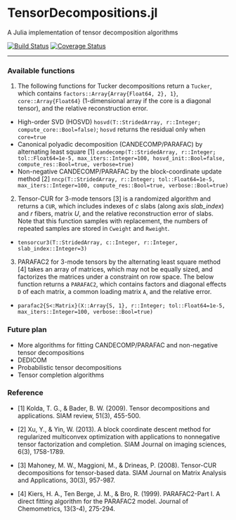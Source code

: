 # TensorDecompositions.jl

A Julia implementation of tensor decomposition algorithms 

[![Build Status](https://travis-ci.org/yunjhongwu/TensorDecompositions.jl.svg?branch=master)](https://travis-ci.org/yunjhongwu/TensorDecompositions.jl) [![Coverage Status](https://coveralls.io/repos/yunjhongwu/TensorDecompositions.jl/badge.svg?branch=master&service=github)](https://coveralls.io/github/yunjhongwu/TensorDecompositions.jl?branch=master)

------- 

### Available functions 

1. The following functions for Tucker decompositions return a `Tucker`, which contains `factors::Array{Array{Float64, 2}, 1}`, `core::Array{Float64}` (1-dimensional array if the core is a diagonal tensor), and the relative reconstruction error.  

  - High-order SVD (HOSVD) `hosvd(T::StridedArray, r::Integer; compute_core::Bool=false)`; `hosvd` returns the residual only when `core=true` 
  - Canonical polyadic decomposition (CANDECOMP/PARAFAC) by alternating least square [1] `candecomp(T::StridedArray, r::Integer; tol::Float64=1e-5, max_iters::Integer=100, hosvd_init::Bool=false, compute_res::Bool=true, verbose=true)`
  - Non-negative CANDECOMP/PARAFAC by the block-coordinate update method [2] `nncp(T::StridedArray, r::Integer; tol::Float64=1e-5, max_iters::Integer=100, compute_res::Bool=true, verbose::Bool=true)`

2. Tensor-CUR for 3-mode tensors [3] is a randomized algorithm and returns a `CUR`, which includes indexes of *c* slabs (along axis *slab_index*) and *r* fibers, matrix *U*, and the relative reconstruction error of slabs. Note that this function samples with replacement, the numbers of repeated samples are stored in `Cweight` and `Rweight`.

  - `tensorcur3(T::StridedArray, c::Integer, r::Integer, slab_index::Integer=3)`

3. PARAFAC2 for 3-mode tensors by the alternating least square method [4] takes an array of matrices, which may not be equally sized, and factorizes the matrices under a constraint on row space. The below function returns a `PARAFAC2`, which contains factors and diagonal effects `D` of each matrix, a common loading matrix `A`, and the relative error.

  - `parafac2{S<:Matrix}(X::Array{S, 1}, r::Integer; tol::Float64=1e-5, max_iters::Integer=100, verbose::Bool=true)`

### Future plan

- More algorithms for fitting CANDECOMP/PARAFAC and non-negative tensor decompositions
- DEDICOM
- Probabilistic tensor decompositions
- Tensor completion algorithms

### Reference

 - [1] Kolda, T. G., & Bader, B. W. (2009). Tensor decompositions and applications. SIAM review, 51(3), 455-500.

 - [2] Xu, Y., & Yin, W. (2013). A block coordinate descent method for regularized multiconvex optimization with applications to nonnegative tensor factorization and completion. SIAM Journal on imaging sciences, 6(3), 1758-1789.

 - [3] Mahoney, M. W., Maggioni, M., & Drineas, P. (2008). Tensor-CUR decompositions for tensor-based data. SIAM Journal on Matrix Analysis and Applications, 30(3), 957-987.

 - [4] Kiers, H. A., Ten Berge, J. M., & Bro, R. (1999). PARAFAC2-Part I. A direct fitting algorithm for the PARAFAC2 model. Journal of Chemometrics, 13(3-4), 275-294.
